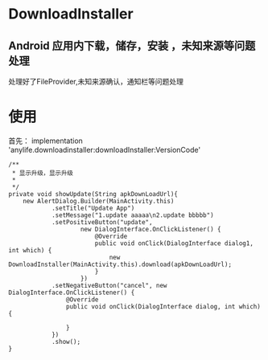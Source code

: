 # DownloadInstaller
## Android 应用内下载，储存，安装 ，未知来源等问题处理
处理好了FileProvider,未知来源确认，通知栏等问题处理



# 使用 
  首先： implementation 'anylife.downloadinstaller:downloadInstaller:VersionCode'

    /**
     * 显示升级，显示升级
     *
     */
    private void showUpdate(String apkDownLoadUrl){
        new AlertDialog.Builder(MainActivity.this)
                .setTitle("Update App")
                .setMessage("1.update aaaaa\n2.update bbbbb")
                .setPositiveButton("update",
                        new DialogInterface.OnClickListener() {
                            @Override
                            public void onClick(DialogInterface dialog1, int which) {
                                new DownloadInstaller(MainActivity.this).download(apkDownLoadUrl);
                            }
                        })
                .setNegativeButton("cancel", new DialogInterface.OnClickListener() {
                    @Override
                    public void onClick(DialogInterface dialog, int which) {

                    }
                })
                .show();
    }
